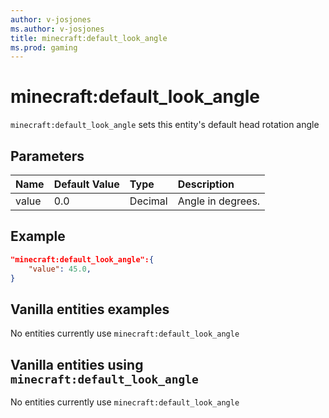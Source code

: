 ```yaml
---
author: v-josjones
ms.author: v-josjones
title: minecraft:default_look_angle
ms.prod: gaming
---
```


# minecraft:default_look_angle

`minecraft:default_look_angle` sets this entity's default head rotation angle

## Parameters

|Name |Default Value  |Type  |Description  |
|:----------|:----------|:----------|:----------|
|value| 0.0| Decimal|  Angle in degrees. |

## Example

```json
"minecraft:default_look_angle":{
    "value": 45.0,
}
```

## Vanilla entities examples

No entities currently use `minecraft:default_look_angle`

## Vanilla entities using `minecraft:default_look_angle`

No entities currently use `minecraft:default_look_angle`
